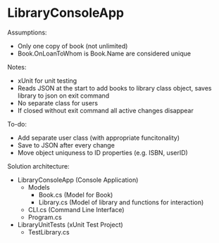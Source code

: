 # LibraryConsoleApp

Assumptions:
* Only one copy of book (not unlimited)
* Book.OnLoanToWhom is Book.Name are considered unique

Notes:
* xUnit for unit testing
* Reads JSON at the start to add books to library class object, saves library to json on exit command
* No separate class for users
* If closed without exit command all active changes disappear

To-do:
* Add separate user class (with appropriate funcitonality)
* Save to JSON after every change
* Move object uniquness to ID properties (e.g. ISBN, userID)

Solution architecture:
* LibraryConsoleApp (Console Application)
  * Models
    * Book.cs (Model for Book)
    * Library.cs (Model of library and functions for interaction)
  * CLI.cs (Command Line Interface)
  * Program.cs 
* LibraryUnitTests (xUnit Test Project)
  * TestLibrary.cs      
